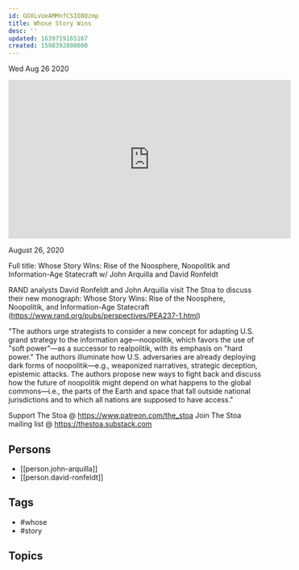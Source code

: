 ```yaml
---
id: GOXLvUeAMMnfCSIO8Qzmp
title: Whose Story Wins
desc: ''
updated: 1639759165167
created: 1598392800000
---
```





Wed Aug 26 2020

<iframe width="560" height="315" src="https://www.youtube.com/embed/CHl3gIslMVQ" title="Whose Story Wins w/ John Arquilla and David Ronfeldt" frameborder="0" allow="accelerometer; autoplay; clipboard-write; encrypted-media; gyroscope; picture-in-picture" allowfullscreen ></iframe>

August 26, 2020

Full title: Whose Story Wins: Rise of the Noosphere, Noopolitik and Information-Age Statecraft w/ John Arquilla and David Ronfeldt 

RAND analysts David Ronfeldt and John Arquilla visit The Stoa to discuss their new monograph: Whose Story Wins: Rise of the Noosphere, Noopolitik, and Information-Age Statecraft (https://www.rand.org/pubs/perspectives/PEA237-1.html)

"The authors urge strategists to consider a new concept for adapting U.S. grand strategy to the information age—noopolitik, which favors the use of "soft power"—as a successor to realpolitik, with its emphasis on "hard power." The authors illuminate how U.S. adversaries are already deploying dark forms of noopolitik—e.g., weaponized narratives, strategic deception, epistemic attacks. The authors propose new ways to fight back and discuss how the future of noopolitik might depend on what happens to the global commons—i.e., the parts of the Earth and space that fall outside national jurisdictions and to which all nations are supposed to have access."

Support The Stoa @ https://www.patreon.com/the_stoa
Join The Stoa mailing list @ https://thestoa.substack.com

## Persons

- [[person.john-arquilla]]
- [[person.david-ronfeldt]]

## Tags

- #whose
- #story

## Topics



